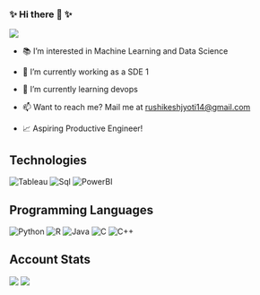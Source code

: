 ### ✨ Hi there 👋 ✨

<!--
**Ishgar14/Ishgar14** is a ✨ _special_ ✨ repository because its `README.md` (this file) appears on your GitHub profile.

Here are some ideas to get you started:
-->
![](https://komarev.com/ghpvc/?username=Ishgar14)

<!--Profile Views 

![Ishgar](https://count.getloli.com/get/@Ishgar)
-->

- 📚 I’m interested in Machine Learning and Data Science
- 🔭 I’m currently working as a SDE 1

- 🌱 I’m currently learning devops
- 📫 Want to reach me? Mail me at rushikeshjyoti14@gmail.com
- 📈 Aspiring Productive Engineer!
<!-- - 💬 Ask me about ... -->
<!-- - 👯 I’m looking to collaborate on open source projects -->


## Technologies
![Tableau](https://img.shields.io/badge/Tableau-Dashboard-white)
![Sql](https://img.shields.io/badge/MySql-DBMS-yellow)
![PowerBI](https://img.shields.io/badge/PowerBI-Reports-orange)

## Programming Languages
![Python](https://img.shields.io/badge/Python-3-green)
![R](https://img.shields.io/badge/R-4.0.4-blue)
![Java](https://img.shields.io/badge/Java-8-orange)
![C](https://img.shields.io/badge/C-99-blue)
![C++](https://img.shields.io/badge/C++-14-blue)

## Account Stats
<img src="https://github-readme-stats.vercel.app/api?username=Ishgar14&show_icons=true&theme=radical">
<img src="https://github-readme-stats-anuraghazra1.vercel.app/api/top-langs/?username=Ishgar14&layout=compact&theme=radical">
